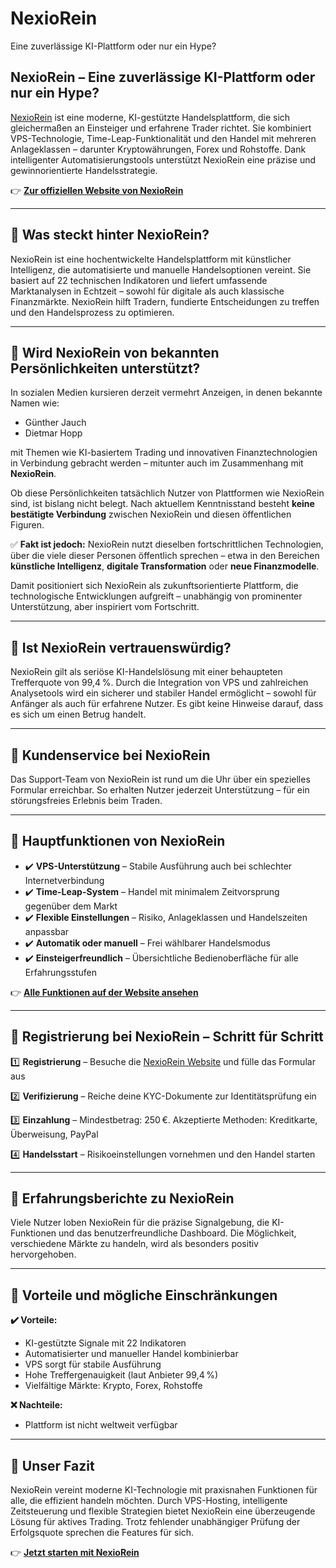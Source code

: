 # NexioRein
Eine zuverlässige KI-Plattform oder nur ein Hype?
## NexioRein – Eine zuverlässige KI-Plattform oder nur ein Hype?

[NexioRein](https://nexio-rein.de) ist eine moderne, KI-gestützte Handelsplattform, die sich gleichermaßen an Einsteiger und erfahrene Trader richtet. Sie kombiniert VPS-Technologie, Time-Leap-Funktionalität und den Handel mit mehreren Anlageklassen – darunter Kryptowährungen, Forex und Rohstoffe. Dank intelligenter Automatisierungstools unterstützt NexioRein eine präzise und gewinnorientierte Handelsstrategie.

👉 **[Zur offiziellen Website von NexioRein](https://nexio-rein.de)**

---

## 📌 Was steckt hinter NexioRein?

NexioRein ist eine hochentwickelte Handelsplattform mit künstlicher Intelligenz, die automatisierte und manuelle Handelsoptionen vereint. Sie basiert auf 22 technischen Indikatoren und liefert umfassende Marktanalysen in Echtzeit – sowohl für digitale als auch klassische Finanzmärkte. NexioRein hilft Tradern, fundierte Entscheidungen zu treffen und den Handelsprozess zu optimieren.

---

## 📌 Wird NexioRein von bekannten Persönlichkeiten unterstützt?

In sozialen Medien kursieren derzeit vermehrt Anzeigen, in denen bekannte Namen wie:

- Günther Jauch
- Dietmar Hopp

mit Themen wie KI-basiertem Trading und innovativen Finanztechnologien in Verbindung gebracht werden – mitunter auch im Zusammenhang mit **NexioRein**.

Ob diese Persönlichkeiten tatsächlich Nutzer von Plattformen wie NexioRein sind, ist bislang nicht belegt. Nach aktuellem Kenntnisstand besteht **keine bestätigte Verbindung** zwischen NexioRein und diesen öffentlichen Figuren.

✅ **Fakt ist jedoch:** NexioRein nutzt dieselben fortschrittlichen Technologien, über die viele dieser Personen öffentlich sprechen – etwa in den Bereichen **künstliche Intelligenz**, **digitale Transformation** oder **neue Finanzmodelle**.

Damit positioniert sich NexioRein als zukunftsorientierte Plattform, die technologische Entwicklungen aufgreift – unabhängig von prominenter Unterstützung, aber inspiriert vom Fortschritt.


---

## 📌 Ist NexioRein vertrauenswürdig?

NexioRein gilt als seriöse KI-Handelslösung mit einer behaupteten Trefferquote von 99,4 %. Durch die Integration von VPS und zahlreichen Analysetools wird ein sicherer und stabiler Handel ermöglicht – sowohl für Anfänger als auch für erfahrene Nutzer. Es gibt keine Hinweise darauf, dass es sich um einen Betrug handelt.

---

## 📌 Kundenservice bei NexioRein

Das Support-Team von NexioRein ist rund um die Uhr über ein spezielles Formular erreichbar. So erhalten Nutzer jederzeit Unterstützung – für ein störungsfreies Erlebnis beim Traden.

---

## 📌 Hauptfunktionen von NexioRein

- ✔️ **VPS-Unterstützung** – Stabile Ausführung auch bei schlechter Internetverbindung
- ✔️ **Time-Leap-System** – Handel mit minimalem Zeitvorsprung gegenüber dem Markt
- ✔️ **Flexible Einstellungen** – Risiko, Anlageklassen und Handelszeiten anpassbar
- ✔️ **Automatik oder manuell** – Frei wählbarer Handelsmodus
- ✔️ **Einsteigerfreundlich** – Übersichtliche Bedienoberfläche für alle Erfahrungsstufen

👉 **[Alle Funktionen auf der Website ansehen](https://nexio-rein.de)**

---

## 📌 Registrierung bei NexioRein – Schritt für Schritt

1️⃣ **Registrierung** – Besuche die [NexioRein Website](https://nexio-rein.de) und fülle das Formular aus

2️⃣ **Verifizierung** – Reiche deine KYC-Dokumente zur Identitätsprüfung ein

3️⃣ **Einzahlung** – Mindestbetrag: 250 €. Akzeptierte Methoden: Kreditkarte, Überweisung, PayPal

4️⃣ **Handelsstart** – Risikoeinstellungen vornehmen und den Handel starten

---

## 📌 Erfahrungsberichte zu NexioRein

Viele Nutzer loben NexioRein für die präzise Signalgebung, die KI-Funktionen und das benutzerfreundliche Dashboard. Die Möglichkeit, verschiedene Märkte zu handeln, wird als besonders positiv hervorgehoben.

---

## 📌 Vorteile und mögliche Einschränkungen

**✔️ Vorteile:**
- KI-gestützte Signale mit 22 Indikatoren
- Automatisierter und manueller Handel kombinierbar
- VPS sorgt für stabile Ausführung
- Hohe Treffergenauigkeit (laut Anbieter 99,4 %)
- Vielfältige Märkte: Krypto, Forex, Rohstoffe

**❌ Nachteile:**
- Plattform ist nicht weltweit verfügbar

---

## 📌 Unser Fazit

NexioRein vereint moderne KI-Technologie mit praxisnahen Funktionen für alle, die effizient handeln möchten. Durch VPS-Hosting, intelligente Zeitsteuerung und flexible Strategien bietet NexioRein eine überzeugende Lösung für aktives Trading. Trotz fehlender unabhängiger Prüfung der Erfolgsquote sprechen die Features für sich.

👉 **[Jetzt starten mit NexioRein](https://nexio-rein.de)**
